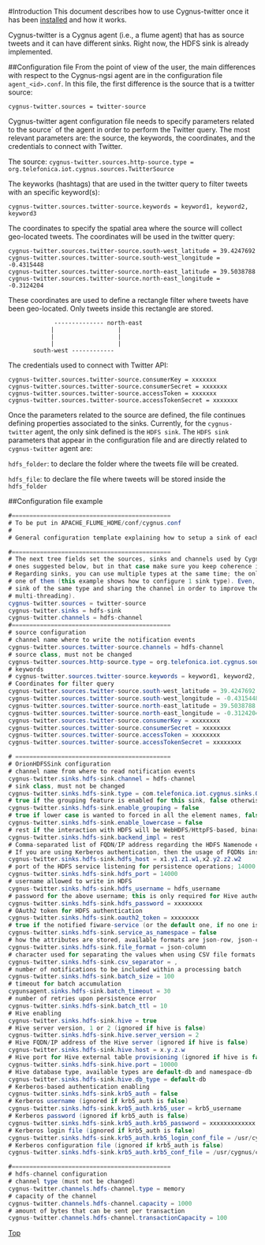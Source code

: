 #<a name="top"></a>Introduction
This document describes how to use Cygnus-twitter once it has been [installed](../installation_and_administration_guide/introduction.md) and how it works.

Cygnus-twitter is a Cygnus agent (i.e., a flume agent) that has as source tweets and it can have different sinks. Right now, the HDFS sink is already implemented.

##<a name="top"></a>Configuration file
From the point of view of the user, the main differences with respect to the Cygnus-ngsi agent are in the configuration file `agent_<id>.conf`. In this file, the first difference is the source that is a twitter source:

`cygnus-twitter.sources = twitter-source`

Cygnus-twitter agent configuration file needs to specify parameters related to the source` of the agent in order to perform the Twitter query. The most relevant parameters are: the source, the keywords, the coordinates, and the credentials to connect with Twitter.

The source:
`cygnus-twitter.sources.http-source.type = org.telefonica.iot.cygnus.sources.TwitterSource`

The keyworks (hashtags) that are used in the twitter query to filter tweets with an specific keyword(s):

`cygnus-twitter.sources.twitter-source.keywords = keyword1, keyword2, keyword3`

The coordinates to specify the spatial area where the source will collect geo-located tweets. The coordinates will be used in the twitter query:

```
cygnus-twitter.sources.twitter-source.south-west_latitude = 39.4247692
cygnus-twitter.sources.twitter-source.south-west_longitude = -0.4315448
cygnus-twitter.sources.twitter-source.north-east_latitude = 39.5038788
cygnus-twitter.sources.twitter-source.north-east_longitude = -0.3124204
```

These coordinates are used to define a rectangle filter where tweets have been geo-located. Only tweets inside this rectangle are stored.
```
             -------------- north-east
            |                  |
            |                  |
            |                  |
       south-west ------------   

```

The credentials used to connect with Twitter API:

```
cygnus-twitter.sources.twitter-source.consumerKey = xxxxxxx
cygnus-twitter.sources.twitter-source.consumerSecret = xxxxxxx
cygnus-twitter.sources.twitter-source.accessToken = xxxxxxx
cygnus-twitter.sources.twitter-source.accessTokenSecret = xxxxxxx
```

Once the parameters related to the source are defined, the file continues defining properties associated to the sinks. Currently, for the `cygnus-twitter` agent, the only sink defined is the `HDFS sink`. The `HDFS sink` parameters that appear in the configuration file and are directly related to `cygnus-twitter` agent are:

`hdfs_folder`: to declare the folder where the tweets file will be created.

`hdfs_file`: to declare the file where tweets will be stored inside the `hdfs_folder`



##<a name="top"></a>Configuration file example
```Java
#=============================================
# To be put in APACHE_FLUME_HOME/conf/cygnus.conf
#
# General configuration template explaining how to setup a sink of each of HDFS.

#=============================================
# The next tree fields set the sources, sinks and channels used by Cygnus-twitter. You could use different names than the
# ones suggested below, but in that case make sure you keep coherence in properties names along the configuration file.
# Regarding sinks, you can use multiple types at the same time; the only requirement is to provide a channel for each
# one of them (this example shows how to configure 1 sink type). Even, you can define more than one
# sink of the same type and sharing the channel in order to improve the performance (this is like having
# multi-threading).
cygnus-twitter.sources = twitter-source
cygnus-twitter.sinks = hdfs-sink
cygnus-twitter.channels = hdfs-channel
#=============================================
# source configuration
# channel name where to write the notification events
cygnus-twitter.sources.twitter-source.channels = hdfs-channel
# source class, must not be changed
cygnus-twitter.sources.http-source.type = org.telefonica.iot.cygnus.sources.TwitterSource
# keywords
# cygnus-twitter.sources.twitter-source.keywords = keyword1, keyword2, keyword3
# Coordinates for filter query
cygnus-twitter.sources.twitter-source.south-west_latitude = 39.4247692
cygnus-twitter.sources.twitter-source.south-west_longitude = -0.4315448
cygnus-twitter.sources.twitter-source.north-east_latitude = 39.5038788
cygnus-twitter.sources.twitter-source.north-east_longitude = -0.3124204
cygnus-twitter.sources.twitter-source.consumerKey = xxxxxxxx
cygnus-twitter.sources.twitter-source.consumerSecret = xxxxxxxx
cygnus-twitter.sources.twitter-source.accessToken = xxxxxxxx
cygnus-twitter.sources.twitter-source.accessTokenSecret = xxxxxxxx

# ============================================
# OrionHDFSSink configuration
# channel name from where to read notification events
cygnus-twitter.sinks.hdfs-sink.channel = hdfs-channel
# sink class, must not be changed
cygnus-twitter.sinks.hdfs-sink.type = com.telefonica.iot.cygnus.sinks.OrionHDFSSink
# true if the grouping feature is enabled for this sink, false otherwise
cygnus-twitter.sinks.hdfs-sink.enable_grouping = false
# true if lower case is wanted to forced in all the element names, false otherwise
cygnus-twitter.sinks.hdfs-sink.enable_lowercase = false
# rest if the interaction with HDFS will be WebHDFS/HttpFS-based, binary if based on the Hadoop API
cygnus-twitter.sinks.hdfs-sink.backend_impl = rest
# Comma-separated list of FQDN/IP address regarding the HDFS Namenode endpoints
# If you are using Kerberos authentication, then the usage of FQDNs instead of IP addresses is mandatory
cygnus-twitter.sinks.hdfs-sink.hdfs_host = x1.y1.z1.w1,x2.y2.z2.w2
# port of the HDFS service listening for persistence operations; 14000 for httpfs, 50070 for webhdfs
cygnus-twitter.sinks.hdfs-sink.hdfs_port = 14000
# username allowed to write in HDFS
cygnus-twitter.sinks.hdfs-sink.hdfs_username = hdfs_username
# password for the above username; this is only required for Hive authentication
cygnus-twitter.sinks.hdfs-sink.hdfs_password = xxxxxxxx
# OAuth2 token for HDFS authentication
cygnus-twitter.sinks.hdfs-sink.oauth2_token = xxxxxxxx
# true if the notified fiware-service (or the default one, if no one is notified) is used as the HDFS namespace, false otherwise
cygnus-twitter.sinks.hdfs-sink.service_as_namespace = false
# how the attributes are stored, available formats are json-row, json-column, csv-row and csv-column
cygnus-twitter.sinks.hdfs-sink.file_format = json-column
# character used for separating the values when using CSV file formats
cygnus-twitter.sinks.hdfs-sink.csv_separator = ,
# number of notifications to be included within a processing batch
cygnus-twitter.sinks.hdfs-sink.batch_size = 100
# timeout for batch accumulation
cygunsagent.sinks.hdfs-sink.batch_timeout = 30
# number of retries upon persistence error
cygnus-twitter.sinks.hdfs-sink.batch_ttl = 10
# Hive enabling
cygnus-twitter.sinks.hdfs-sink.hive = true
# Hive server version, 1 or 2 (ignored if hive is false)
cygnus-twitter.sinks.hdfs-sink.hive.server_version = 2
# Hive FQDN/IP address of the Hive server (ignored if hive is false)
cygnus-twitter.sinks.hdfs-sink.hive.host = x.y.z.w
# Hive port for Hive external table provisioning (ignored if hive is false)
cygnus-twitter.sinks.hdfs-sink.hive.port = 10000
# Hive database type, available types are default-db and namespace-db
cygnus-twitter.sinks.hdfs-sink.hive.db_type = default-db
# Kerberos-based authentication enabling
cygnus-twitter.sinks.hdfs-sink.krb5_auth = false
# Kerberos username (ignored if krb5_auth is false)
cygnus-twitter.sinks.hdfs-sink.krb5_auth.krb5_user = krb5_username
# Kerberos password (ignored if krb5_auth is false)
cygnus-twitter.sinks.hdfs-sink.krb5_auth.krb5_password = xxxxxxxxxxxxx
# Kerberos login file (ignored if krb5_auth is false)
cygnus-twitter.sinks.hdfs-sink.krb5_auth.krb5_login_conf_file = /usr/cygnus/conf/krb5_login.conf
# Kerberos configuration file (ignored if krb5_auth is false)
cygnus-twitter.sinks.hdfs-sink.krb5_auth.krb5_conf_file = /usr/cygnus/conf/krb5.conf

#=============================================
# hdfs-channel configuration
# channel type (must not be changed)
cygnus-twitter.channels.hdfs-channel.type = memory
# capacity of the channel
cygnus-twitter.channels.hdfs-channel.capacity = 1000
# amount of bytes that can be sent per transaction
cygnus-twitter.channels.hdfs-channel.transactionCapacity = 100
```

[Top](#top)
